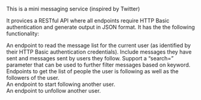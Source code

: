 This is a mini messaging service (inspired by Twitter) 

It provices a RESTful API where all endpoints require HTTP Basic authentication and generate output in JSON format. It has the the following functionality:

An endpoint to read the message list for the current user (as identified by their HTTP Basic authentication credentials). Include messages they have sent and messages sent by users they follow. Support a “search=” parameter that can be used to further filter messages based on keyword.  
Endpoints to get the list of people the user is following as well as the followers of the user.  
An endpoint to start following another user.  
An endpoint to unfollow another user.